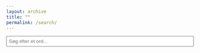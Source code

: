 ```yaml
---
layout: archive
title: ""
permalink: /search/
---
```


<script>
    function playSound(soundId) {
        var audioElement = document.getElementById(soundId);
        audioElement.play();
    }
</script>
<style>
    table {
        border-collapse: collapse;
        width: 100%;
    }
    tr:nth-child(even) {
        background-color: #f2f2f2; /* Light gray background for even rows */
    }
    tr:nth-child(odd) {
        background-color: #ffffff; /* White background for odd rows */
    }
    th, td {
        border: 1px solid #dddddd;
        padding: 8px;
        text-align: left;
    }
</style>

<script>
    // This defines the list of pages to search, each containing a name and a URL.
    let pagesToSearch = [
        { name: "Adjektiver", url: "/dansk/ord_og_gram/adj/" },
        { name: "Substantiver", url: "/dansk/ord_og_gram/sub/" },
        { name: "Verber", url: "/dansk/ord_og_gram/verb/" },
        { name: "Adverbier", url: "/dansk/ord_og_gram/adv/" },
        { name: "Konjunktioner", url: "/dansk/ord_og_gram/konj/" },
        { name: "Pronominer", url: "/dansk/ord_og_gram/pron/" },
        { name: "Præpositioner", url: "/dansk/ord_og_gram/præp/" },
        { name: "Faste Udtryk", url: "/dansk/ord_og_gram/fast/" }
    ];

    let pageContents = {};

    // Fetches the content of the pages asynchronously and extracts table data for searching.
    async function loadPages() {
        for (let page of pagesToSearch) {
            try {
                let response = await fetch(page.url);
                let text = await response.text();
                let parser = new DOMParser();
                let doc = parser.parseFromString(text, "text/html");

                let tables = Array.from(doc.querySelectorAll("table")); // Get all tables on the page
                let tableData = [];

                tables.forEach((table, index) => {
                    let headers = table.querySelector("tr") ? table.querySelector("tr").innerHTML : null;
                    let rows = Array.from(table.querySelectorAll("tr")).slice(1);

                    if (headers && rows.length > 0) {
                        let rowData = rows.map(row => {
                            let tdText = Array.from(row.querySelectorAll("td")).map(td => td.innerText.toLowerCase()).join(" ");
                            return { html: row.outerHTML, text: tdText };
                        });

                        tableData.push({ headers, rows: rowData });
                    }
                });

                if (tableData.length > 0) {
                    pageContents[page.name] = tableData;
                }
            } catch (error) {
                console.error(`Failed to load ${page.url}:`, error);
            }
        }
    }

    // Filters the loaded pages based on the search term and displays up to 5 matching rows per page.
    function searchPages() {
        let input = document.getElementById("searchInput").value.toLowerCase().trim();
        let resultsContainer = document.getElementById("results");
        resultsContainer.innerHTML = "";

        if (!input) return;

        for (let page in pageContents) {
            let tableData = pageContents[page];

            let section = document.createElement("div");
            section.innerHTML = `<h3>${page}</h3>`;

            let found = false;

            tableData.forEach((table, index) => {
                let { headers, rows } = table;
                let matchingRows = rows.filter(row => row.text.includes(input)).slice(0, 10);

                if (matchingRows.length > 0) {
                    found = true;
                    let tableElement = document.createElement("table");
                    tableElement.innerHTML = `<tr>${headers}</tr>`;

                    matchingRows.forEach(rowData => {
                        let row = document.createElement("tr");
                        row.innerHTML = rowData.html;
                        highlightMatchesInElement(row, input);
                        tableElement.appendChild(row);
                    });

                    section.appendChild(tableElement);
                }
            });

            if (found) {
                resultsContainer.appendChild(section);
            }
        }
    }

    // Highlights the searched term in the displayed results by wrapping matched text in a span with a highlight class.
    function highlightMatchesInElement(element, searchTerm) {
        let regex = new RegExp(`(${searchTerm})`, "gi");

        function highlightNode(node) {
            if (node.nodeType === 3) {
                let matches = node.nodeValue.match(regex);
                if (matches) {
                    let span = document.createElement("span");
                    span.innerHTML = node.nodeValue.replace(regex, `<span class="highlight">$1</span>`);
                    node.replaceWith(span);
                }
            } else {
                node.childNodes.forEach(highlightNode);
            }
        }

        highlightNode(element);
    }

    // Ensures the page data is loaded when the document is fully loaded.
    document.addEventListener("DOMContentLoaded", loadPages);
</script>

<style>
    input {
        margin-bottom: 10px;
        padding: 5px;
        width: 100%;
    }
    h3 {
        margin-top: 20px;
        color: #0077cc;
    }
    .highlight {
        background-color: yellow;
        font-weight: bold;
    }
</style>

<input type="text" id="searchInput" placeholder="Søg efter et ord..." onkeyup="searchPages()">
<div id="results"></div>